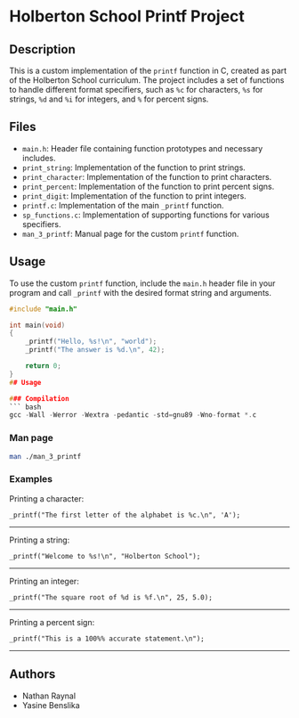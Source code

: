 # Holberton School Printf Project

## Description

This is a custom implementation of the `printf` function in C, created as part of the Holberton School curriculum. 
The project includes a set of functions to handle different format specifiers, such as `%c` for characters, `%s` for strings, `%d` and `%i` for integers, and `%` for percent signs.

## Files

- `main.h`: Header file containing function prototypes and necessary includes.
- `print_string`: Implementation of the function to print strings.
- `print_character`: Implementation of the function to print characters.
- `print_percent`: Implementation of the function to print percent signs.
- `print_digit`: Implementation of the function to print integers.
- `printf.c`: Implementation of the main `_printf` function.
- `sp_functions.c`: Implementation of supporting functions for various specifiers.
- `man_3_printf`: Manual page for the custom `printf` function.

## Usage

To use the custom `printf` function, include the `main.h` header file in your program and call `_printf` with the desired format string and arguments.

```c
#include "main.h"

int main(void)
{
    _printf("Hello, %s!\n", "world");
    _printf("The answer is %d.\n", 42);

    return 0;
}
## Usage

### Compilation
``` bash
gcc -Wall -Werror -Wextra -pedantic -std=gnu89 -Wno-format *.c
```

### Man page
``` bash
man ./man_3_printf
```
### Examples

Printing a character:
```
_printf("The first letter of the alphabet is %c.\n", 'A');
```
----------
Printing a string:
```
_printf("Welcome to %s!\n", "Holberton School");
```
----------
Printing an integer:
```
_printf("The square root of %d is %f.\n", 25, 5.0);
```
----------
Printing a percent sign:
```
_printf("This is a 100%% accurate statement.\n");
```
----------

## Authors

- Nathan Raynal
- Yasine Benslika
